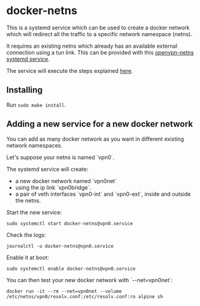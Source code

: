 # docker-netns

This is a systemd service which can be used to create a docker network
which will redirect all the traffic to a specific network namespace (netns).

It requires an existing netns which already has an available external connection using a tun link.
This can be provided with this [openvpn-netns systemd service](https://github.com/zackherbert/openvpn-netns?tab=readme-ov-file#systemd-service).

The service will execute the steps explained [here](https://github.com/moby/moby/issues/47828#issuecomment-2109596353).

## Installing

Run `sudo make install`.

## Adding a new service for a new docker network

You can add as many docker network as you want in different existing network namespaces.

Let's suppose your netns is named ´vpn0´.

The systemd service will create:

 - a new docker network named ´vpn0net´
 - using the ip link ´vpn0bridge´.
 - a pair of veth interfaces ´vpn0-int´ and ´vpn0-ext´, inside and outside the netns.

Start the new service:

    sudo systemctl start docker-netns@vpn0.service

Check the logs:

    journalctl -u docker-netns@vpn0.service

Enable it at boot:

    sudo systemctl enable docker-netns@vpn0.service

You can then test your new docker network with ´--net=vpn0net´:

    docker run -it --rm --net=vpn0net --volume /etc/netns/vpn0/resolv.conf:/etc/resolv.conf:ro alpine sh
